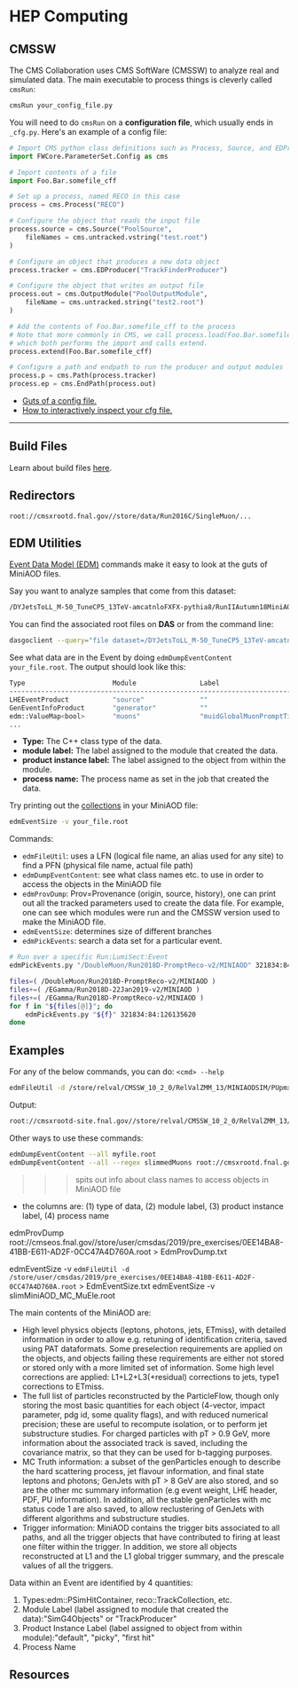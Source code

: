 # HEP Computing

## CMSSW

The CMS Collaboration uses CMS SoftWare (CMSSW) to analyze real and simulated data.
The main executable to process things is cleverly called `cmsRun`:

```bash
cmsRun your_config_file.py
```

You will need to do `cmsRun` on a **configuration file**, which usually ends in `_cfg.py`.
Here's an example of a config file:

```python
# Import CMS python class definitions such as Process, Source, and EDProducer
import FWCore.ParameterSet.Config as cms

# Import contents of a file
import Foo.Bar.somefile_cff

# Set up a process, named RECO in this case
process = cms.Process("RECO")

# Configure the object that reads the input file
process.source = cms.Source("PoolSource", 
    fileNames = cms.untracked.vstring("test.root")
)

# Configure an object that produces a new data object
process.tracker = cms.EDProducer("TrackFinderProducer")

# Configure the object that writes an output file
process.out = cms.OutputModule("PoolOutputModule",
    fileName = cms.untracked.string("test2.root")
)

# Add the contents of Foo.Bar.somefile_cff to the process
# Note that more commonly in CMS, we call process.load(Foo.Bar.somefile_cff)
# which both performs the import and calls extend.
process.extend(Foo.Bar.somefile_cff)

# Configure a path and endpath to run the producer and output modules
process.p = cms.Path(process.tracker)
process.ep = cms.EndPath(process.out)
```

- [Guts of a config file.](https://twiki.cern.ch/twiki/bin/view/CMSPublic/SWGuideAboutPythonConfigFile)
- [How to interactively inspect your cfg file.](https://twiki.cern.ch/twiki/bin/view/CMSPublic/WorkBookConfigFileIntro)

---

## Build Files

Learn about build files [here](https://twiki.cern.ch/twiki/bin/view/CMSPublic/WorkBookBuildFilesIntro).

## Redirectors

`root://cmsxrootd.fnal.gov//store/data/Run2016C/SingleMuon/...`

## EDM Utilities

[Event Data Model (EDM)](https://twiki.cern.ch/twiki/bin/view/CMSPublic/WorkBookCMSSWFramework#EdM)
commands make it easy to look at the guts of MiniAOD files.

Say you want to analyze samples that come from this dataset:

```bash
/DYJetsToLL_M-50_TuneCP5_13TeV-amcatnloFXFX-pythia8/RunIIAutumn18MiniAOD-102X_upgrade2018_realistic_v15-v1/MINIAODSIM
```

You can find the associated root files on **DAS** or from the command line:

```bash
dasgoclient --query="file dataset=/DYJetsToLL_M-50_TuneCP5_13TeV-amcatnloFXFX-pythia8/RunIIAutumn18MiniAOD-102X_upgrade2018_realistic_v15-v1/MINIAODSIM" --format=plain
```

See what data are in the Event by doing `edmDumpEventContent your_file.root`.
The output should look like this:

```bash
Type                      Module                Label                         Process
--------------------------------------------------------------------------------------
LHEEventProduct           "source"              ""                            "LHE"
GenEventInfoProduct       "generator"           ""                            "SIM"
edm::ValueMap<bool>       "muons"               "muidGlobalMuonPromptTight"   "RECO"
...
```

- **Type:** The C++ class type of the data.
- **module label:** The label assigned to the module that created the data.
- **product instance label:** The label assigned to the object from within the module.
- **process name:** The  process name as set in the job that created the data.

Try printing out the [collections](https://twiki.cern.ch/twiki/bin/view/CMSPublic/SWGuideRecoDataTable) in your MiniAOD file:

```bash
edmEventSize -v your_file.root
```

Commands:

- `edmFileUtil`: uses a LFN (logical file name, an alias used for any site) to find a PFN (physical file name, actual file path)
- `edmDumpEventContent`: see what class names etc. to use in order to access the objects in the MiniAOD file
- `edmProvDump`: Prov=Provenance (origin, source, history), one can print out all the tracked parameters used to create the data file. For example, one can see which modules were run and the CMSSW version used to make the MiniAOD file.
- `edmEventSize`: determines size of different branches
- `edmPickEvents`: search a data set for a particular event.

```bash
# Run over a specific Run:LumiSect:Event
edmPickEvents.py "/DoubleMuon/Run2018D-PromptReco-v2/MINIAOD" 321834:84:126135620
```

```bash
files=( /DoubleMuon/Run2018D-PromptReco-v2/MINIAOD )
files+=( /EGamma/Run2018D-22Jan2019-v2/MINIAOD )
files+=( /EGamma/Run2018D-PromptReco-v2/MINIAOD )
for f in "${files[@]}"; do
    edmPickEvents.py "${f}" 321834:84:126135620
done
```

## Examples

For any of the below commands, you can do: `<cmd> --help`

```bash
edmFileUtil -d /store/relval/CMSSW_10_2_0/RelValZMM_13/MINIAODSIM/PUpmx25ns_102X_upgrade2018_realistic_v9_gcc7-v1/10000/3017E7A1-178D-E811-8F63-0025905A6070.root
```

Output:

```bash
root://cmsxrootd-site.fnal.gov//store/relval/CMSSW_10_2_0/RelValZMM_13/MINIAODSIM/PUpmx25ns_102X_upgrade2018_realistic_v9_gcc7-v1/10000/3017E7A1-178D-E811-8F63-0025905A6070.root
```

Other ways to use these commands:

```bash
edmDumpEventContent --all myfile.root
edmDumpEventContent --all --regex slimmedMuons root://cmsxrootd.fnal.gov//store/user/cmsdas/2019/pre_exercises/0EE14BA8-41BB-E611-AD2F-0CC47A4D760A.root 
```

>>> spits out info about class names to access objects in MiniAOD file
- the columns are: (1) type of data, (2) module label, (3) product instance label, (4) process name

edmProvDump root://cmseos.fnal.gov//store/user/cmsdas/2019/pre_exercises/0EE14BA8-41BB-E611-AD2F-0CC47A4D760A.root > EdmProvDump.txt

edmEventSize -v `edmFileUtil -d /store/user/cmsdas/2019/pre_exercises/0EE14BA8-41BB-E611-AD2F-0CC47A4D760A.root` > EdmEventSize.txt 
edmEventSize -v slimMiniAOD_MC_MuEle.root

The main contents of the MiniAOD are:

- High level physics objects (leptons, photons, jets, ETmiss), with detailed information in order to allow e.g. retuning of identification criteria, saved using PAT dataformats. Some preselection requirements are applied on the objects, and objects failing these requirements are either not stored or stored only with a more limited set of information. Some high level corrections are applied: L1+L2+L3(+residual) corrections to jets, type1 corrections to ETmiss.
- The full list of particles reconstructed by the ParticleFlow, though only storing the most basic quantities for each object (4-vector, impact parameter, pdg id, some quality flags), and with reduced numerical precision; these are useful to recompute isolation, or to perform jet substructure studies. For charged particles with pT > 0.9 GeV, more information about the associated track is saved, including the covariance matrix, so that they can be used for b-tagging purposes.
- MC Truth information: a subset of the genParticles enough to describe the hard scattering process, jet flavour information, and final state leptons and photons; GenJets with pT > 8 GeV are also stored, and so are the other mc summary information (e.g event weight, LHE header, PDF, PU information). In addition, all the stable genParticles with mc status code 1 are also saved, to allow reclustering of GenJets with different algorithms and substructure studies. 
- Trigger information: MiniAOD contains the trigger bits associated to all paths, and all the trigger objects that have contributed to firing at least one filter within the trigger. In addition, we store all objects reconstructed at L1 and the L1 global trigger summary, and the prescale values of all the triggers.

Data within an Event are identified by 4 quantities:

1. Types:edm::PSimHitContainer, reco::TrackCollection, etc.
2. Module Label (label assigned to module that created the data):"SimG4Objects" or "TrackProducer"
3. Product Instance Label (label assigned to object from within module):"default", "picky", "first hit"
4. Process Name

## Resources
